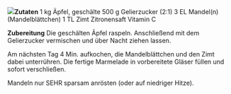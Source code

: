 
![](../../_resources/e300e056cdbe4cd08d823b27210e2077.jpg)**Zutaten**
1 kg 	Äpfel, geschälte
500 g 	Gelierzucker (2:1)
3 EL 	Mandel(n) (Mandelblättchen)
1 TL 	Zimt
Zitronensaft 
Vitamin C


**Zubereitung**
Die geschälten Äpfel raspeln. Anschließend mit dem Gelierzucker vermischen und über Nacht ziehen lassen.

Am nächsten Tag 4 Min. aufkochen, die Mandelblättchen und den Zimt dabei unterrühren. Die fertige Marmelade in vorbereitete Gläser füllen und sofort verschließen. 

Mandeln nur SEHR sparsam anrösten (oder auf niedriger Hitze).

